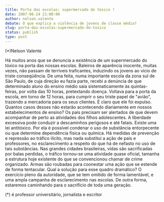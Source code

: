 ```yaml
---
title: Porta das escolas: supermercado do tóxico !
date: 2007-06-24 21:00:00
author: nelson.valente
debate: O que explica a violência de jovens de classe média?
slug: porta-das-escolas-supermercado-do-toxico
status: publish 
type: post
---
```


(\*)Nelson Valente  

 Há muitos anos que se denuncia a existência de um supermercado do tóxico na porta das nossas escolas. Baleiros de aparência inocente, muitas vezes, não passam de terríveis traficantes, induzindo os jovens ao vício de triste conseqüência. De uma feita, numa importante escola da zona sul de São Paulo, de cuja direção eu fazia parte, recebi a denúncia de que determinado aluno do ensino médio saía sistematicamente às quintas-feiras, por volta das 10 horas, pretextando doença. Voltava para a porta da escola, em torno de 12 horas, para cumprir o seu triste papel de "avião", trazendo a mercadoria para os seus clientes. É claro que ele foi expulso. Quantos casos desses não estarão acontecendo diariamente em nossos estabelecimentos de ensino? Os pais precisam ser alertados de que devem acompanhar de perto as atividades dos filhos adolescentes. A liberdade excessiva pode conduzir a descaminhos perigosos e até fatais. Existe uma lei antitóxico. Por ela é possível condenar o uso de substância entorpecente ou que determine dependência física ou química. Há medidas de prevenção e repressão ao tráfico ilícito, mas nada substitui a ação de pais e professores, no esclarecimento a respeito do que há de nefasto no uso de tais substâncias. Nas grandes cidades brasileiras, vidas são sacrificadas por balas perdidas, o tráfico tornou-se uma atividade quase oficial, tamanha a estrutura hoje existente do que se convencionou chamar de crime organizado. Armas são roubadas para coonestar uma ação que se estende de forma tentacular. Qual a solução para esse quadro dramático? O exercício pleno da autoridade, que se tem omitido de forma lamentável, e uma ampla campanha de esclarecimento nas escolas. De outra forma, estaremos caminhando para o sacrifício de toda uma geração.  

(\*) é professor universitário, jornalista e escritor
